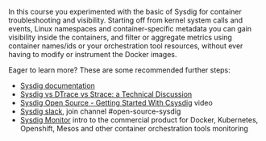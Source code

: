In this course you experimented with the basic of Sysdig for container troubleshooting and visibility. Starting off from kernel system calls and events, Linux namespaces and container-specific metadata you can gain visibility inside the containers, and filter or aggregate metrics using container names/ids or your orchestration tool resources, without ever having to modify or instrument the Docker images.

Eager to learn more? These are some recommended further steps:

- [Sysdig documentation](https://github.com/draios/sysdig/wiki)
- [Sysdig vs DTrace vs Strace: a Technical Discussion](https://sysdig.com/blog/sysdig-vs-dtrace-vs-strace-a-technical-discussion/)
- [Sysdig Open Source - Getting Started With Csysdig](https://www.youtube.com/watch?v=UJ4wVrbP-Q8) video
- [Sysdig slack](https://slack.sysdig.com/), join channel #open-source-sysdig
- [Sysdig Monitor](https://www.youtube.com/watch?v=NR9XLZw0ndo) intro to the commercial product for Docker, Kubernetes, Openshift, Mesos and other container orchestration tools monitoring
